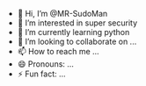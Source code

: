 - 👋 Hi, I’m @MR-SudoMan
- 👀 I’m interested in super security
- 🌱 I’m currently learning python
- 💞️ I’m looking to collaborate on ...
- 📫 How to reach me ...
- 😄 Pronouns: ...
- ⚡ Fun fact: ...

<!---
MR-AlphaX/MR-AlphaX is a ✨ special ✨ repository because its `README.md` (this file) appears on your GitHub profile.
You can click the Preview link to take a look at your changes.
--->
